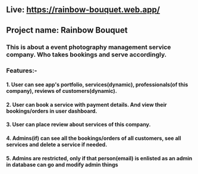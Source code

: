 ## Live: https://rainbow-bouquet.web.app/

## Project name: Rainbow Bouquet

### This is about a event photography management service company. Who takes bookings and serve accordingly.

### Features:-

#### 1. User can see app's portfolio, services(dynamic), professionals(of this company), reviews of customers(dynamic).

#### 2. User can book a service with payment details. And view their bookings/orders in user dashboard.

#### 3. User can place review about services of this company.

#### 4. Admins(if) can see all the bookings/orders of all customers, see all services and delete a service if needed.

#### 5. Admins are restricted, only if that person(email) is enlisted as an admin in database can go and modify admin things
